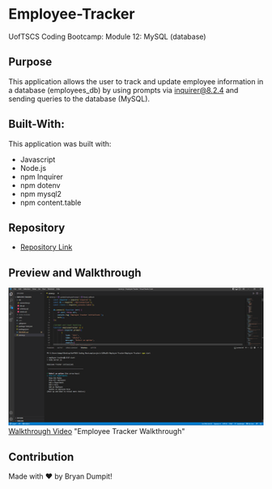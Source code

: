 # Employee-Tracker
UofTSCS Coding Bootcamp: Module 12: MySQL (database)

## Purpose
This application allows the user to track and update employee information in a database (employees_db) by using prompts via inquirer@8.2.4 and sending queries to the database (MySQL).

## Built-With:
This application was built with:
* Javascript
* Node.js
* npm Inquirer
* npm dotenv
* npm mysql2
* npm content.table

## Repository
* [Repository Link](https://github.com/Bryandumpit/Employee-Tracker)

## Preview and Walkthrough
![screenshot](./assets/images/Employee-Tracker-Screen.PNG)
[Walkthrough Video](https://watch.screencastify.com/v/56XnRqHIBwu1vFZPL9Qo) "Employee Tracker Walkthrough"

## Contribution
Made with ❤️ by Bryan Dumpit!


